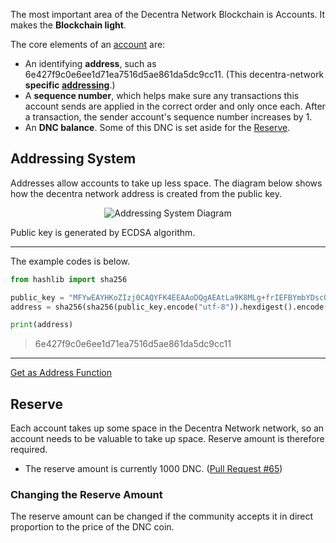 The most important area of the Decentra Network Blockchain is Accounts. It makes the **Blockchain light**.

The core elements of an [account](https://github.com/Decentra-Network/Decentra-Network/blob/master/src/accounts/account.py#L19) are:
* An identifying **address**, such as 6e427f9c0e6ee1d71ea7516d5ae861da5dc9cc11. (This decentra-network **specific [addressing](#addressing-system)**.)
* A **sequence number**, which helps make sure any transactions this account sends are applied in the correct order and only once each. After a transaction, the sender account's sequence number increases by 1.
* An **DNC balance**. Some of this DNC is set aside for the [Reserve](#reserve).

## Addressing System
Addresses allow accounts to take up less space.
The diagram below shows how the decentra network address is created from the public key.



<p align="center">
    <img src="https://user-images.githubusercontent.com/41792982/121060769-bf7f1f80-c7cb-11eb-9c22-4f32a9b9ed7c.png" alt="Addressing System Diagram"></img>
</p>

Public key is generated by ECDSA algorithm.
***

The example codes is below.
```python
from hashlib import sha256

public_key = "MFYwEAYHKoZIzj0CAQYFK4EEAAoDQgAEAtLa9K8MLg+frIEFBYmbYDsc0INqXedAF8SlpEGQQmOSjKV+6MxpVP53bl6elalJfCMV33WhqAelf3qkx+QHvw=="
address = sha256(sha256(public_key.encode("utf-8")).hexdigest().encode("utf-8")).hexdigest()[-40:]

print(address)
```
> 6e427f9c0e6ee1d71ea7516d5ae861da5dc9cc11

***

[Get as Address Function](https://github.com/Decentra-Network/Decentra-Network/blob/master/src/wallet/wallet.py#L1042)

## Reserve
Each account takes up some space in the Decentra Network network, so an account needs to be valuable to take up space. Reserve amount is therefore required.

* The reserve amount is currently 1000 DNC. ([Pull Request #65](https://github.com/Decentra-Network/Decentra-Network/commit/dead29d08e96fea738911b1cd90fe7d2d0a62c44#diff-17332442b68875a6b66bd4989c8ed80c22ce1c836445aa7042145b0c0627cf30R64))

### Changing the Reserve Amount
The reserve amount can be changed if the community accepts it in direct proportion to the price of the DNC coin.